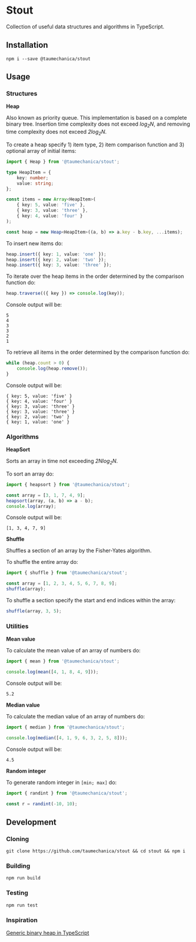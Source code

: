 # Stout

Collection of useful data structures and algorithms in TypeScript.


## Installation

```
npm i --save @taumechanica/stout
```


## Usage

### Structures

**Heap**

Also known as priority queue. This implementation is based on a complete binary tree. Insertion time complexity does not exceed *log<sub>2</sub>N*, and removing time complexity does not exceed *2log<sub>2</sub>N*.

To create a heap specify 1) item type, 2) item comparison function and 3) optional array of initial items:

```ts
import { Heap } from '@taumechanica/stout';

type HeapItem = {
    key: number;
    value: string;
};

const items = new Array<HeapItem>(
    { key: 5, value: 'five' },
    { key: 3, value: 'three' },
    { key: 4, value: 'four' }
);

const heap = new Heap<HeapItem>((a, b) => a.key - b.key, ...items);
```

To insert new items do:

```ts
heap.insert({ key: 1, value: 'one' });
heap.insert({ key: 2, value: 'two' });
heap.insert({ key: 3, value: 'three' });
```

To iterate over the heap items in the order determined by the comparison function do:

```ts
heap.traverse(({ key }) => console.log(key));
```

Console output will be:

```
5
4
3
3
2
1
```

To retrieve all items in the order determined by the comparison function do:

```ts
while (heap.count > 0) {
    console.log(heap.remove());
}
```

Console output will be:

```
{ key: 5, value: 'five' }
{ key: 4, value: 'four' }
{ key: 3, value: 'three' }
{ key: 3, value: 'three' }
{ key: 2, value: 'two' }
{ key: 1, value: 'one' }
```

### Algorithms

**HeapSort**

Sorts an array in time not exceeding *2Nlog<sub>2</sub>N*.

To sort an array do:

```ts
import { heapsort } from '@taumechanica/stout';

const array = [3, 1, 7, 4, 9];
heapsort(array, (a, b) => a - b);
console.log(array);
```

Console output will be:

```
[1, 3, 4, 7, 9]
```

**Shuffle**

Shuffles a section of an array by the Fisher-Yates algorithm.

To shuffle the entire array do:

```ts
import { shuffle } from '@taumechanica/stout';

const array = [1, 2, 3, 4, 5, 6, 7, 8, 9];
shuffle(array);
```

To shuffle a section specify the start and end indices within the array:

```ts
shuffle(array, 3, 5);
```

### Utilities

**Mean value**

To calculate the mean value of an array of numbers do:

```ts
import { mean } from '@taumechanica/stout';

console.log(mean([4, 1, 8, 4, 9]));
```

Console output will be:

```
5.2
```

**Median value**

To calculate the median value of an array of numbers do:

```ts
import { median } from '@taumechanica/stout';

console.log(median([4, 1, 9, 6, 3, 2, 5, 8]));
```

Console output will be:

```
4.5
```

**Random integer**

To generate random integer in `[min; max]` do:

```ts
import { randint } from '@taumechanica/stout';

const r = randint(-10, 10);
```


## Development

### Cloning

```
git clone https://github.com/taumechanica/stout && cd stout && npm i
```

### Building

```
npm run build
```

### Testing

```
npm run test
```

### Inspiration

[Generic binary heap in TypeScript](https://dev.to/taumechanica/generic-binary-heap-in-typescript-ilc)
